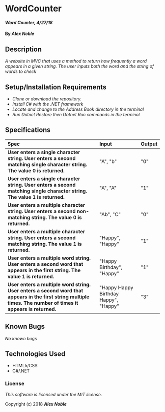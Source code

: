 # WordCounter

#### _Word Counter, 4/27/18_

#### By _**Alex Noble**_

## Description
_A website in MVC that uses a method to return how frequently a word appears in a given string. The user inputs both the word and the string of words to check_

## Setup/Installation Requirements

* _Clone or download the repository._
* _Install C# with the .NET framework_
* _Locate and change to the Address Book directory in the terminal_
* _Run Dotnet Restore then Dotnet Run commands in the terminal_

## Specifications
| Spec | Input | Output |
| :-------------     | :------------- | :------------- |
| **User enters a single character string. User enters a second matching single character string. The value 0 is returned.** | "A", "b" | "0"|
| **User enters a single character string. User enters a second matching single character string. The value 1 is returned.** | "A", "A" | "1"|
| **User enters a multiple character string. User enters a second non-matching string. The value 0 is returned.** | "Ab", "C" | "0"|
| **User enters a multiple character string. User enters a second matching string. The value 1 is returned.** | "Happy", "Happy" | "1"|
| **User enters a multiple word string. User enters a second word that appears in the first string. The value 1 is returned.** | "Happy Birthday", "Happy" | "1"|
| **User enters a multiple word string. User enters a second word that appears in the first string multiple times. The number of times it appears is returned.** | "Happy Happy Birthday Happy", "Happy" | "3"|

## Known Bugs

_No known bugs_


## Technologies Used
* HTML5/CSS
* C#/.NET

### License

*This software is licensed under the MIT license.*

Copyright (c) 2018 **_Alex Noble_**
